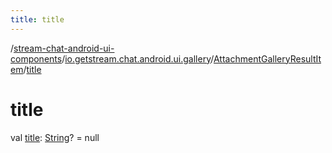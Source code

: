 ```yaml
---
title: title
---
```

/[stream-chat-android-ui-components](../../index.md)/[io.getstream.chat.android.ui.gallery](../index.md)/[AttachmentGalleryResultItem](index.md)/[title](title.md)  
  
  
  
# title  
val [title](title.md): [String](https://kotlinlang.org/api/latest/jvm/stdlib/kotlin/-string/index.html)? = null
